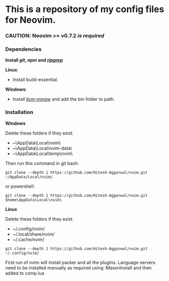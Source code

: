 # This is a repository of my config files for Neovim.

### **CAUTION**: Neovim >= v0.7.2 *is required*

### Dependencies

**Install *git*, *npm* and [*ripgrep*](https://github.com/BurntSushi/ripgrep)**

**Linux**:
* Install build-essential.

**Windows**:
* Install [llvm-mingw](https://github.com/mstorsjo/llvm-mingw)
and add the bin folder to path.

### Installation

**Windows**

Delete these folders if they exist.

* ~\AppData\Local\nvim\
* ~\AppData\Local\nvim-data\
* ~\AppData\Local\temp\nvim\

Then run this command in git bash:
```
git clone --depth 1 https://github.com/Hitesh-Aggarwal/nvim.git ~/AppData/Local/nvim/
```

or powershell:
```
git clone --depth 1 https://github.com/Hitesh-Aggarwal/nvim.git $home\AppData\Local\nvim\
```

**Linux**

Delete these folders if they exist.

* ~/.config/nvim/
* ~/.local/share/nvim/
* ~/.cache/nvim/

```
git clone --depth 1 https://github.com/Hitesh-Aggarwal/nvim.git ~/.config/nvim/
```

First run of nvim will install packer and all the plugins.
Language servers need to be installed manually as required using :MasonInstall <langservername>
and then added to comp.lua

